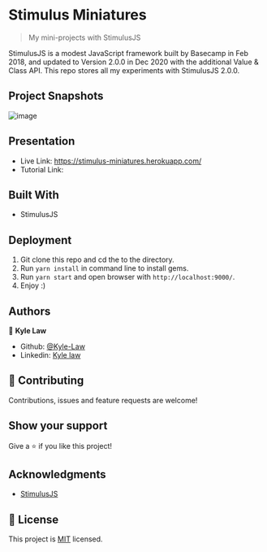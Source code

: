 # Stimulus Miniatures

> My mini-projects with StimulusJS

StimulusJS is a modest JavaScript framework built by Basecamp in Feb 2018, and updated to Version 2.0.0 in Dec 2020 with the additional Value & Class API. This repo stores all my experiments with StimulusJS 2.0.0.

## Project Snapshots

![image](https://user-images.githubusercontent.com/55923773/118135825-0892bc80-b436-11eb-8838-d13937b356bc.png)

## Presentation
- Live Link: https://stimulus-miniatures.herokuapp.com/
- Tutorial Link:

## Built With

- StimulusJS

## Deployment

1. Git clone this repo and cd the to the directory.
2. Run `yarn install` in command line to install gems.
3. Run `yarn start` and open browser with `http://localhost:9000/`.
4. Enjoy :)

## Authors

👤 **Kyle Law**

- Github: [@Kyle-Law](https://github.com/Kyle-Law)
- Linkedin: [Kyle law](https://www.linkedin.com/in/kyle-lawzhunkhing/)

## 🤝 Contributing

Contributions, issues and feature requests are welcome!

## Show your support

Give a ⭐️ if you like this project!

## Acknowledgments

- [StimulusJS](https://github.com/hotwired/stimulus)

## 📝 License

This project is [MIT](LICENSE) licensed.
